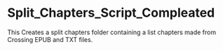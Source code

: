 # Split_Chapters_Script_Compleated
This Creates a split chapters folder containing a list chapters made from Crossing EPUB and TXT files.
